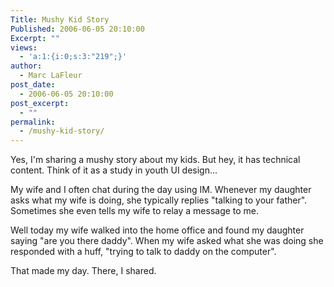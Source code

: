 ```yaml
---
Title: Mushy Kid Story
Published: 2006-06-05 20:10:00
Excerpt: ""
views:
  - 'a:1:{i:0;s:3:"219";}'
author:
  - Marc LaFleur
post_date:
  - 2006-06-05 20:10:00
post_excerpt:
  - ""
permalink:
  - /mushy-kid-story/
---
```

<p>Yes, I'm sharing a mushy story about my kids. But hey, it has technical content. Think of it as a study in youth UI design...</p>
<p>My wife and I often chat during the day using IM. Whenever my daughter asks what my wife is doing, she typically replies "talking to your father". Sometimes she even tells my wife to relay a message to me. </p>
<p>Well today my wife walked into the home office and found my daughter saying "are you there daddy". When my wife asked what she was doing she responded with a huff, "trying to talk to daddy on the computer".</p>
<p>That made my day. There, I shared.</p>
